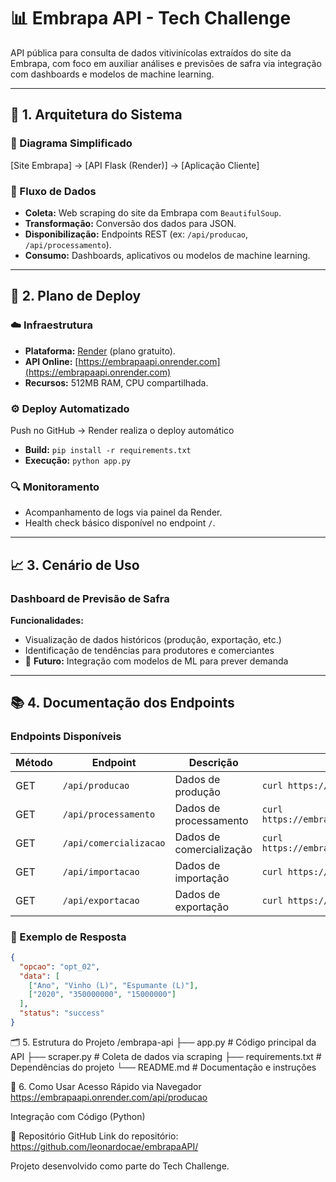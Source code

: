 # 📊 Embrapa API - Tech Challenge

API pública para consulta de dados vitivinícolas extraídos do site da Embrapa, com foco em auxiliar análises e previsões de safra via integração com dashboards e modelos de machine learning.

---

## 🔧 1. Arquitetura do Sistema

### 📌 Diagrama Simplificado
[Site Embrapa] → [API Flask (Render)] → [Aplicação Cliente]


### 🔄 Fluxo de Dados

- **Coleta:** Web scraping do site da Embrapa com `BeautifulSoup`.
- **Transformação:** Conversão dos dados para JSON.
- **Disponibilização:** Endpoints REST (ex: `/api/producao`, `/api/processamento`).
- **Consumo:** Dashboards, aplicativos ou modelos de machine learning.

---

## 🚀 2. Plano de Deploy

### ☁️ Infraestrutura

- **Plataforma:** [Render](https://render.com) (plano gratuito).
- **API Online:** [https://embrapaapi.onrender.com](https://embrapaapi.onrender.com)
- **Recursos:** 512MB RAM, CPU compartilhada.

### ⚙️ Deploy Automatizado

Push no GitHub → Render realiza o deploy automático


- **Build:** `pip install -r requirements.txt`
- **Execução:** `python app.py`

### 🔍 Monitoramento

- Acompanhamento de logs via painel da Render.
- Health check básico disponível no endpoint `/`.

---

## 📈 3. Cenário de Uso

### Dashboard de Previsão de Safra

**Funcionalidades:**

- Visualização de dados históricos (produção, exportação, etc.)
- Identificação de tendências para produtores e comerciantes
- 🔮 **Futuro:** Integração com modelos de ML para prever demanda

---

## 📚 4. Documentação dos Endpoints

### Endpoints Disponíveis

| Método | Endpoint               | Descrição                  | Exemplo de Uso                                               |
|--------|------------------------|----------------------------|--------------------------------------------------------------|
| GET    | `/api/producao`        | Dados de produção          | `curl https://embrapaapi.onrender.com/api/producao`          |
| GET    | `/api/processamento`   | Dados de processamento     | `curl https://embrapaapi.onrender.com/api/processamento`     |
| GET    | `/api/comercializacao` | Dados de comercialização   | `curl https://embrapaapi.onrender.com/api/comercializacao`   |
| GET    | `/api/importacao`      | Dados de importação        | `curl https://embrapaapi.onrender.com/api/importacao`        |
| GET    | `/api/exportacao`      | Dados de exportação        | `curl https://embrapaapi.onrender.com/api/exportacao`        |

### 🧪 Exemplo de Resposta

```json
{
  "opcao": "opt_02",
  "data": [
    ["Ano", "Vinho (L)", "Espumante (L)"],
    ["2020", "350000000", "15000000"]
  ],
  "status": "success"
}
```
🗂️ 5. Estrutura do Projeto
/embrapa-api
├── app.py            # Código principal da API
├── scraper.py        # Coleta de dados via scraping
├── requirements.txt  # Dependências do projeto
└── README.md         # Documentação e instruções

🧪 6. Como Usar
Acesso Rápido via Navegador
https://embrapaapi.onrender.com/api/producao

Integração com Código (Python)

📎 Repositório GitHub
Link do repositório: https://github.com/leonardocae/embrapaAPI/

Projeto desenvolvido como parte do Tech Challenge.
